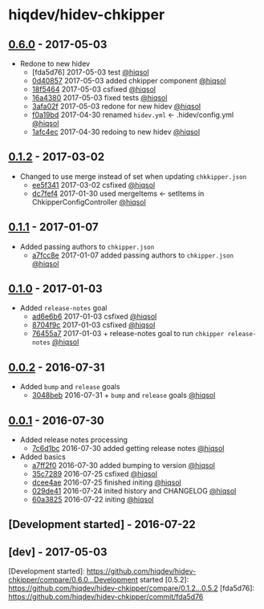 # hiqdev/hidev-chkipper

## [0.6.0] - 2017-05-03

- Redone to new hidev
    - [fda5d76] 2017-05-03 test [@hiqsol]
    - [0d40857] 2017-05-03 added chkipper component [@hiqsol]
    - [18f5464] 2017-05-03 csfixed [@hiqsol]
    - [16a4380] 2017-05-03 fixed tests [@hiqsol]
    - [3afa02f] 2017-05-03 redone for new hidev [@hiqsol]
    - [f0a19bd] 2017-04-30 renamed `hidev.yml` <- .hidev/config.yml [@hiqsol]
    - [1afc4ec] 2017-04-30 redoing to new hidev [@hiqsol]

## [0.1.2] - 2017-03-02

- Changed to use merge instead of set when updating `chkkipper.json`
    - [ee5f341] 2017-03-02 csfixed [@hiqsol]
    - [dc7fef4] 2017-01-30 used mergeItems <- setItems in ChkipperConfigController [@hiqsol]

## [0.1.1] - 2017-01-07

- Added passing authors to `chkipper.json`
    - [a7fcc8e] 2017-01-07 added passing authors to `chkipper.json` [@hiqsol]

## [0.1.0] - 2017-01-03

- Added `release-notes` goal
    - [ad6e6b6] 2017-01-03 csfixed [@hiqsol]
    - [8704f9c] 2017-01-03 csfixed [@hiqsol]
    - [76455a7] 2017-01-03 + release-notes goal to run `chkipper release-notes` [@hiqsol]

## [0.0.2] - 2016-07-31

- Added `bump` and `release` goals
    - [3048beb] 2016-07-31 + `bump` and `release` goals [@hiqsol]

## [0.0.1] - 2016-07-30

- Added release notes processing
    - [7c6d1bc] 2016-07-30 added getting release notes [@hiqsol]
- Added basics
    - [a7ff2f0] 2016-07-30 added bumping to version [@hiqsol]
    - [35c7289] 2016-07-25 csfixed [@hiqsol]
    - [dcee4ae] 2016-07-25 finished initing [@hiqsol]
    - [029de41] 2016-07-24 inited history and CHANGELOG [@hiqsol]
    - [60a3825] 2016-07-22 initing [@hiqsol]

## [Development started] - 2016-07-22

## [dev] - 2017-05-03

[@SilverFire]: https://github.com/SilverFire
[silverfire@hiqdev.com]: https://github.com/SilverFire
[@tafid]: https://github.com/tafid
[tafid@hiqdev.com]: https://github.com/tafid
[@BladeRoot]: https://github.com/BladeRoot
[bladeroot@hiqdev.com]: https://github.com/BladeRoot
[@hiqsol]: https://github.com/hiqsol
[sol@hiqdev.com]: https://github.com/hiqsol
[60a3825]: https://github.com/hiqdev/hidev-chkipper/commit/60a3825
[029de41]: https://github.com/hiqdev/hidev-chkipper/commit/029de41
[35c7289]: https://github.com/hiqdev/hidev-chkipper/commit/35c7289
[dcee4ae]: https://github.com/hiqdev/hidev-chkipper/commit/dcee4ae
[a7ff2f0]: https://github.com/hiqdev/hidev-chkipper/commit/a7ff2f0
[7c6d1bc]: https://github.com/hiqdev/hidev-chkipper/commit/7c6d1bc
[3048beb]: https://github.com/hiqdev/hidev-chkipper/commit/3048beb
[ad6e6b6]: https://github.com/hiqdev/hidev-chkipper/commit/ad6e6b6
[8704f9c]: https://github.com/hiqdev/hidev-chkipper/commit/8704f9c
[76455a7]: https://github.com/hiqdev/hidev-chkipper/commit/76455a7
[Under development]: https://github.com/hiqdev/hidev-chkipper/compare/0.1.2...HEAD
[0.0.2]: https://github.com/hiqdev/hidev-chkipper/compare/0.0.1...0.0.2
[0.0.1]: https://github.com/hiqdev/hidev-chkipper/releases/tag/0.0.1
[0.1.0]: https://github.com/hiqdev/hidev-chkipper/compare/0.0.2...0.1.0
[a7fcc8e]: https://github.com/hiqdev/hidev-chkipper/commit/a7fcc8e
[0.1.1]: https://github.com/hiqdev/hidev-chkipper/compare/0.1.0...0.1.1
[ee5f341]: https://github.com/hiqdev/hidev-chkipper/commit/ee5f341
[dc7fef4]: https://github.com/hiqdev/hidev-chkipper/commit/dc7fef4
[0.1.2]: https://github.com/hiqdev/hidev-chkipper/compare/0.1.1...0.1.2
[18f5464]: https://github.com/hiqdev/hidev-chkipper/commit/18f5464
[16a4380]: https://github.com/hiqdev/hidev-chkipper/commit/16a4380
[3afa02f]: https://github.com/hiqdev/hidev-chkipper/commit/3afa02f
[f0a19bd]: https://github.com/hiqdev/hidev-chkipper/commit/f0a19bd
[1afc4ec]: https://github.com/hiqdev/hidev-chkipper/commit/1afc4ec
[0.6.0]: https://github.com/hiqdev/hidev-chkipper/compare/0.1.2...0.6.0
[0d40857]: https://github.com/hiqdev/hidev-chkipper/commit/0d40857
[Development started]: https://github.com/hiqdev/hidev-chkipper/compare/0.6.0...Development started
[0.5.2]: https://github.com/hiqdev/hidev-chkipper/compare/0.1.2...0.5.2
[fda5d76]: https://github.com/hiqdev/hidev-chkipper/commit/fda5d76
